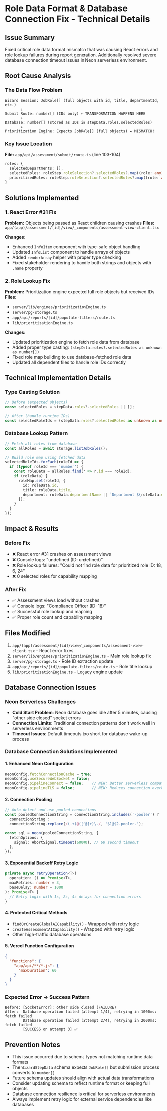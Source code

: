 # Role Data Format & Database Connection Fix - Technical Details

## Issue Summary
Fixed critical role data format mismatch that was causing React errors and role lookup failures during report generation. Additionally resolved severe database connection timeout issues in Neon serverless environment.

## Root Cause Analysis

### The Data Flow Problem
```
Wizard Session: JobRole[] (full objects with id, title, departmentId, etc.)
       ↓
Submit Route: number[] (IDs only) ← TRANSFORMATION HAPPENS HERE
       ↓  
Database: number[] (stored as IDs in stepData.roles.selectedRoles)
       ↓
Prioritization Engine: Expects JobRole[] (full objects) ← MISMATCH!
```

### Key Issue Location
**File:** `app/api/assessment/submit/route.ts` (line 103-104)
```typescript
roles: {
  selectedDepartments: [],
  selectedRoles: roleStep.roleSelection?.selectedRoles?.map((role: any) => role.id) || [], // ⚠️ CONVERTS TO IDs ONLY
  prioritizedRoles: roleStep.roleSelection?.selectedRoles?.map((role: any) => role.id) || [],
}
```

## Solutions Implemented

### 1. React Error #31 Fix
**Problem:** Objects being passed as React children causing crashes
**Files:** `app/(app)/assessment/[id]/view/_components/assessment-view-client.tsx`

**Changes:**
- Enhanced `InfoItem` component with type-safe object handling
- Updated `InfoList` component to handle arrays of objects
- Added `renderArray` helper with proper type checking
- Fixed stakeholder rendering to handle both strings and objects with `.name` property

### 2. Role Lookup Fix
**Problem:** Prioritization engine expected full role objects but received IDs
**Files:** 
- `server/lib/engines/prioritizationEngine.ts`
- `server/pg-storage.ts`
- `app/api/reports/[id]/populate-filters/route.ts`
- `lib/prioritizationEngine.ts`

**Changes:**
- Updated prioritization engine to fetch role data from database
- Added proper type casting: `(stepData.roles?.selectedRoles as unknown as number[])`
- Fixed role map building to use database-fetched role data
- Updated all dependent files to handle role IDs correctly

## Technical Implementation Details

### Type Casting Solution
```typescript
// Before (expected objects)
const selectedRoles = stepData.roles?.selectedRoles || [];

// After (handle runtime IDs)
const selectedRoleIds = (stepData.roles?.selectedRoles as unknown as number[]) || [];
```

### Database Lookup Pattern
```typescript
// Fetch all roles from database
const allRoles = await storage.listJobRoles();

// Build role map using fetched data
selectedRoleIds.forEach(roleId => {
  if (typeof roleId === 'number') {
    const roleData = allRoles.find(r => r.id === roleId);
    if (roleData) {
      roleMap.set(roleId, {
        id: roleData.id,
        title: roleData.title,
        department: roleData.departmentName || `Department ${roleData.departmentId}`,
      });
    }
  }
});
```

## Impact & Results

### Before Fix
- ❌ React error #31 crashes on assessment views
- ❌ Console logs: "undefined (ID: undefined)" 
- ❌ Role lookup failures: "Could not find role data for prioritized role ID: 18, 6, 24"
- ❌ 0 selected roles for capability mapping

### After Fix
- ✅ Assessment views load without crashes
- ✅ Console logs: "Compliance Officer (ID: 18)"
- ✅ Successful role lookup and mapping
- ✅ Proper role count and capability mapping

## Files Modified
1. `app/(app)/assessment/[id]/view/_components/assessment-view-client.tsx` - React error fixes
2. `server/lib/engines/prioritizationEngine.ts` - Main role lookup fix
3. `server/pg-storage.ts` - Role ID extraction update
4. `app/api/reports/[id]/populate-filters/route.ts` - Role title lookup
5. `lib/prioritizationEngine.ts` - Legacy engine update

## Database Connection Issues

### Neon Serverless Challenges
- **Cold Start Problem**: Neon database goes idle after 5 minutes, causing "other side closed" socket errors
- **Connection Limits**: Traditional connection patterns don't work well in serverless environments
- **Timeout Issues**: Default timeouts too short for database wake-up process

### Database Connection Solutions Implemented

#### 1. Enhanced Neon Configuration
```typescript
neonConfig.fetchConnectionCache = true;
neonConfig.useSecureWebSocket = false;
neonConfig.pipelineConnect = false;    // NEW: Better serverless compatibility
neonConfig.pipelineTLS = false;        // NEW: Reduces connection overhead
```

#### 2. Connection Pooling
```typescript
// Auto-detect and use pooled connections
const pooledConnectionString = connectionString.includes('-pooler') ? 
  connectionString : 
  connectionString.replace(/(.+)@([^@]+)\./, '$1@$2-pooler.');

const sql = neon(pooledConnectionString, {
  fetchOptions: {
    signal: AbortSignal.timeout(60000), // 60 second timeout
  },
});
```

#### 3. Exponential Backoff Retry Logic
```typescript
private async retryOperation<T>(
  operation: () => Promise<T>,
  maxRetries: number = 3,
  baseDelay: number = 1000
): Promise<T> {
  // Retry logic with 1s, 2s, 4s delays for connection errors
}
```

#### 4. Protected Critical Methods
- `findOrCreateGlobalAICapability()` - Wrapped with retry logic
- `createAssessmentAICapability()` - Wrapped with retry logic
- Other high-traffic database operations

#### 5. Vercel Function Configuration
```json
{
  "functions": {
    "app/api/**/*.js": {
      "maxDuration": 60
    }
  }
}
```

### Expected Error -> Success Pattern
```
Before: [SocketError]: other side closed (FAILURE)
After:  Database operation failed (attempt 1/4), retrying in 1000ms: fetch failed
        Database operation failed (attempt 2/4), retrying in 2000ms: fetch failed  
        [SUCCESS on attempt 3] ✅
```

## Prevention Notes
- This issue occurred due to schema types not matching runtime data formats
- The `WizardStepData` schema expects `JobRole[]` but submission process converts to `number[]`
- Future schema updates should align with actual data transformations
- Consider updating schema to reflect runtime format or keeping full objects
- Database connection resilience is critical for serverless environments
- Always implement retry logic for external service dependencies like databases